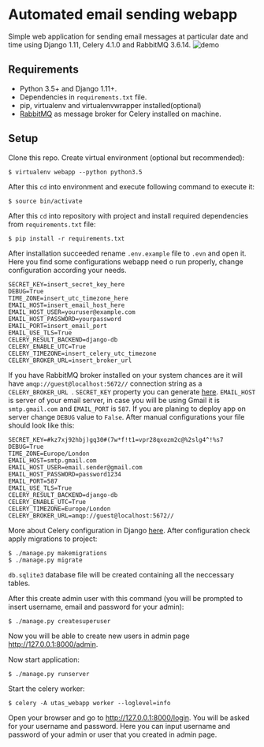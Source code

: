 # Automated email sending webapp

Simple web application for sending email messages at particular date and time using Django 1.11, Celery 4.1.0 and RabbitMQ 3.6.14.
![demo](/home/devaerial/PROJECT/utas_webapp/recording.gif  "demo")

## Requirements
* Python 3.5+ and Django 1.11+.
* Dependencies in `requirements.txt` file.
* pip, virtualenv and virtualenvwrapper installed(optional)
* [RabbitMQ](https://www.rabbitmq.com/) as message broker for Celery installed on machine.

## Setup

Clone this repo. Create virtual environment (optional but recommended):

	$ virtualenv webapp --python python3.5

After this `cd` into environment and execute following command to execute it:

	$ source bin/activate

After this `cd` into repository with project and install required dependencies from `requirements.txt` file:

	$ pip install -r requirements.txt

After installation succeeded  rename `.env.example` file to `.evn` and open it. Here you find some configurations webapp need o run properly, change configuration according your needs.

	SECRET_KEY=insert_secret_key_here
	DEBUG=True
	TIME_ZONE=insert_utc_timezone_here
	EMAIL_HOST=insert_email_host_here
	EMAIL_HOST_USER=youruser@example.com
	EMAIL_HOST_PASSWORD=yourpassword
	EMAIL_PORT=insert_email_port
	EMAIL_USE_TLS=True
	CELERY_RESULT_BACKEND=django-db
	CELERY_ENABLE_UTC=True
	CELERY_TIMEZONE=insert_celery_utc_timezone
	CELERY_BROKER_URL=insert_broker_url

 If you have RabbitMQ broker installed on your system chances are it will have `amqp://guest@localhost:5672//` connection string as a `CELERY_BROKER_URL `. `SECRET_KEY` property you can generate [here](https://www.miniwebtool.com/django-secret-key-generator/). ``EMAIL_HOST`` is server of your email server, in case you will be using Gmail it is ``smtp.gmail.com`` and ``EMAIL_PORT`` is ``587``. If you are planing to deploy app on server change ``DEBUG`` value to ``False``. After manual configurations your file should look like this:

	SECRET_KEY=#kz7xj92hbj)gq30#(7w*f!t1=vpr28qxozm2c@%2slg4^!%s7
	DEBUG=True
	TIME_ZONE=Europe/London
	EMAIL_HOST=smtp.gmail.com
	EMAIL_HOST_USER=email.sender@gmail.com
	EMAIL_HOST_PASSWORD=password1234
	EMAIL_PORT=587
	EMAIL_USE_TLS=True
	CELERY_RESULT_BACKEND=django-db
	CELERY_ENABLE_UTC=True
	CELERY_TIMEZONE=Europe/London
	CELERY_BROKER_URL=amqp://guest@localhost:5672//

More about Celery configuration in Django [here](http://docs.celeryproject.org/en/latest/django/first-steps-with-django.html). After configuration check apply migrations to project:

	$ ./manage.py makemigrations
	$ ./manage.py migrate

`db.sqlite3` database file will be created containing all the neccessary tables.

After this create admin user with this command (you will be prompted to insert username, email and password for your admin):

	$ ./manage.py createsuperuser

Now you will be able to create new users in admin page http://127.0.0.1:8000/admin.

Now start application:

	$ ./manage.py runserver
	
Start the celery worker:

	$ celery -A utas_webapp worker --loglevel=info


Open your browser and go to http://127.0.0.1:8000/login. You will be asked for your username and password. Here you can input username and password of your admin or user that you created in admin page.
